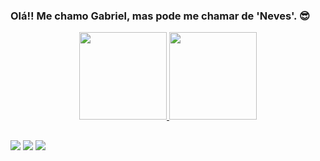 ### Olá!! Me chamo Gabriel, mas pode me chamar de 'Neves'. 😎
<div align="center">
  <a href="https://github.com/nevessgabriel">
<img height="140em" src="https://github-readme-stats.vercel.app/api?username=nevessgabriel&show_icons=true&theme=codeSTACKr&include_all_commits=true&count_private=true"/>
<img height="140em" src="https://github-readme-stats.vercel.app/api/top-langs/?username=nevessgabriel&layout=compact&langs_count=7&theme=codeSTACKr"/>
</div>

##

<div>
  <a href="https://www.instagram.com/nevessgabriel/" target="_blank"><img src="https://img.shields.io/badge/-Instagram-%23E4405F?style=for-the-badge&logo=instagram&logoColor=white" target="_blank"></a> 
  <a href = "mailto:gabrielnevesalves1.c@gmail.com"><img src="https://img.shields.io/badge/-Gmail-%23333?style=for-the-badge&logo=gmail&logoColor=white" target="_blank"></a>
  <a href="https://www.linkedin.com/in/gabrielnevesalves/" target="_blank"><img src="https://img.shields.io/badge/-LinkedIn-%230077B5?style=for-the-badge&logo=linkedin&logoColor=white" target="_blank"></a> 
